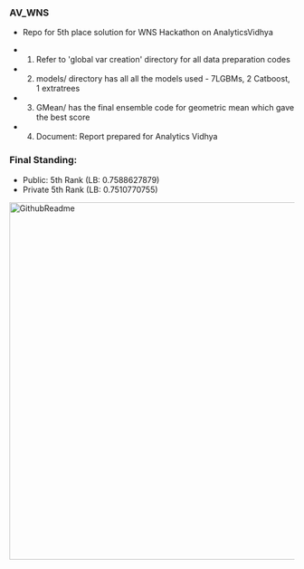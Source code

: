 ### AV_WNS
- Repo for 5th place solution for WNS Hackathon on AnalyticsVidhya

- 1. Refer to 'global var creation' directory for all data preparation codes
- 2. models/ directory has all all the models used - 7LGBMs, 2 Catboost, 1 extratrees
- 3. GMean/ has the final ensemble code for geometric mean which gave the best score
- 4. Document: Report prepared for Analytics Vidhya

### Final Standing: 

- Public: 5th Rank (LB: 0.7588627879)
- Private 5th Rank (LB: 0.7510770755)

<img width="631" alt="GithubReadme" src="https://user-images.githubusercontent.com/16912628/64160483-a52b4b80-ce59-11e9-9724-d24dda90a1a7.png">

